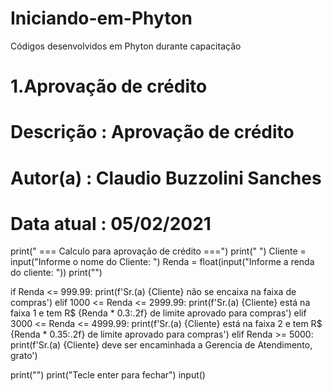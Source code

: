 # Iniciando-em-Phyton
Códigos desenvolvidos em Phyton durante capacitação

# 1.Aprovação de crédito
# Descrição   : Aprovação de crédito
# Autor(a)    : Claudio Buzzolini Sanches
# Data atual  : 05/02/2021

print("    === Calculo para aprovação de crédito ===")
print(" ")
Cliente = input("Informe o nome do Cliente: ")
Renda = float(input("Informe a renda do cliente: "))
print("")

if Renda <= 999.99:
    print(f'Sr.(a) {Cliente} não se encaixa na faixa de compras')
elif 1000 <= Renda <= 2999.99:
    print(f'Sr.(a) {Cliente} está na faixa 1 e tem R$ {Renda * 0.3:.2f} de limite aprovado para compras')
elif 3000 <= Renda <= 4999.99:
    print(f'Sr.(a) {Cliente} está na faixa 2 e tem R$ {Renda * 0.35:.2f} de limite aprovado para compras')
elif Renda >= 5000:
    print(f'Sr.(a) {Cliente} deve ser encaminhada a Gerencia de Atendimento, grato')

print("")
print("Tecle enter para fechar")
input()
